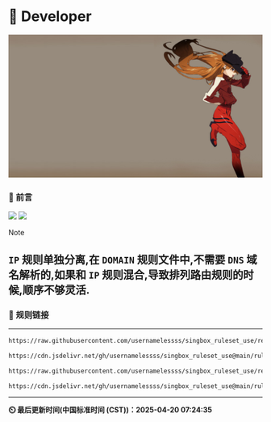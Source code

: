 
# 🧸 Developer
![](https://raw.githubusercontent.com/usernamelessss/picture-bed/main/images/202504042256831.jpg)
### 📣 前言
![](https://shields.io/badge/-移除重复规则-ff69b4) ![](https://shields.io/badge/-IP&nbsp;规则单独存放不与&nbsp;DOMAIN&nbsp;等混合-green)
> [!NOTE]
**`IP` 规则单独分离,在 `DOMAIN` 规则文件中,不需要 `DNS` 域名解析的,如果和 `IP` 规则混合,导致排列路由规则的时候,顺序不够灵活.**
---

###  🔗 规则链接
---

```url
https://raw.githubusercontent.com/usernamelessss/singbox_ruleset_use/refs/heads/main/rule/Developer/Developer_No_IP.json
```

```url
https://cdn.jsdelivr.net/gh/usernamelessss/singbox_ruleset_use@main/rule/Developer/Developer_No_IP.json
```

```url
https://raw.githubusercontent.com/usernamelessss/singbox_ruleset_use/refs/heads/main/rule/Developer/Developer_No_IP.srs
```

```url
https://cdn.jsdelivr.net/gh/usernamelessss/singbox_ruleset_use@main/rule/Developer/Developer_No_IP.srs
```

---
**⏲️ 最后更新时间(中国标准时间 (CST))：2025-04-20 07:24:35**